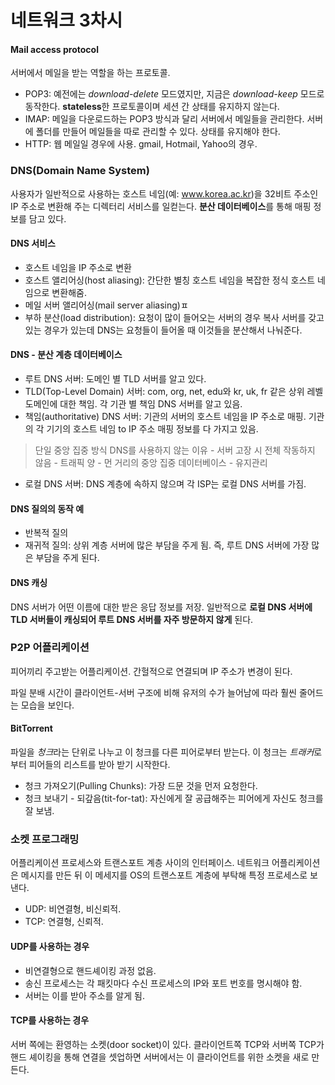 # 네트워크 3차시

#### Mail access protocol
서버에서 메일을 받는 역할을 하는 프로토콜.
- POP3: 예전에는 *download-delete* 모드였지만, 지금은 *download-keep* 모드로 동작한다. **stateless**한 프로토콜이며 세션 간 상태를 유지하지 않는다.
- IMAP: 메일을 다운로드하는 POP3 방식과 달리 서버에서 메일들을 관리한다. 서버에 폴더를 만들어 메일들을 따로 관리할 수 있다. 상태를 유지해야 한다.
- HTTP: 웹 메일일 경우에 사용. gmail, Hotmail, Yahoo의 경우.

### DNS(Domain Name System)
사용자가 일반적으로 사용하는 호스트 네임(예: www.korea.ac.kr)을 32비트 주소인 IP 주소로 변환해 주는 디렉터리 서비스를 일컫는다. **분산 데이터베이스**를 통해 매핑 정보를 담고 있다.

#### DNS 서비스
- 호스트 네임을 IP 주소로 변환
- 호스트 앨리어싱(host aliasing): 간단한 별칭 호스트 네임을 복잡한 정식 호스트 네임으로 변환해줌.
- 메일 서버 앨리어싱(mail server aliasing)ㅍ
- 부하 분산(load distribution): 요청이 많이 들어오는 서버의 경우 복사 서버를 갖고 있는 경우가 있는데 DNS는 요청들이 들어올 때 이것들을 분산해서 나눠준다.

#### DNS - 분산 계층 데이터베이스
- 루트 DNS 서버: 도메인 별 TLD 서버를 알고 있다.
- TLD(Top-Level Domain) 서버: com, org, net, edu와 kr, uk, fr 같은 상위 레벨 도메인에 대한 책임. 각 기관 별 책임 DNS 서버를 알고 있음.
- 책임(authoritative) DNS 서버: 기관의 서버의 호스트 네임을 IP 주소로 매핑. 기관의 각 기기의 호스트 네임 to IP 주소 매핑 정보를 다 가지고 있음.

> 단일 중앙 집중 방식 DNS를 사용하지 않는 이유
    - 서버 고장 시 전체 작동하지 않음
    - 트래픽 양
    - 먼 거리의 중앙 집중 데이터베이스
    - 유지관리

- 로컬 DNS 서버: DNS 계층에 속하지 않으며 각 ISP는 로컬 DNS 서버를 가짐.

#### DNS 질의의 동작 예
- 반복적 질의
- 재귀적 질의: 상위 계층 서버에 많은 부담을 주게 됨. 즉, 루트 DNS 서버에 가장 많은 부담을 주게 된다.

#### DNS 캐싱
DNS 서버가 어떤 이름에 대한 받은 응답 정보를 저장. 일반적으로 **로컬 DNS 서버에 TLD 서버들이 캐싱되어 루트 DNS 서버를 자주 방문하지 않게** 된다.

### P2P 어플리케이션
피어끼리 주고받는 어플리케이션. 간헐적으로 연결되며 IP 주소가 변경이 된다.

파일 분배 시간이 클라이언트-서버 구조에 비해 유저의 수가 늘어남에 따라 훨씬 줄어드는 모습을 보인다.

#### BitTorrent
파일을 *청크*라는 단위로 나누고 이 청크를 다른 피어로부터 받는다. 이 청크는 *트래커*로부터 피어들의 리스트를 받아 받기 시작한다.

- 청크 가져오기(Pulling Chunks): 가장 드문 것을 먼저 요청한다.
- 청크 보내기 - 되갚음(tit-for-tat): 자신에게 잘 공급해주는 피어에게 자신도 청크를 잘 보냄.

### 소켓 프로그래밍
어플리케이션 프로세스와 트랜스포트 계층 사이의 인터페이스. 네트워크 어플리케이션은 메시지를 만든 뒤 이 메세지를 OS의 트랜스포트 계층에 부탁해 특정 프로세스로 보낸다.

- UDP: 비연결형, 비신뢰적.
- TCP: 연결형, 신뢰적.

#### UDP를 사용하는 경우
- 비연결형으로 핸드셰이킹 과정 없음.
- 송신 프로세스는 각 패킷마다 수신 프로세스의 IP와 포트 번호를 명시해야 함.
- 서버는 이를 받아 주소를 알게 됨.

#### TCP를 사용하는 경우
서버 쪽에는 환영하는 소켓(door socket)이 있다. 클라이언트쪽 TCP와 서버쪽 TCP가 핸드 셰이킹을 통해 연결을 셋업하면 서버에서는 이 클라이언트를 위한 소켓을 새로 만든다.

